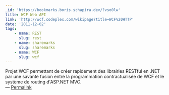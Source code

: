 ```yaml
---
_id: 'https://bookmarks.boris.schapira.dev/?vso0lw'
title: WCF Web API
link: 'http://wcf.codeplex.com/wikipage?title=WCF%20HTTP'
date: '2011-12-02'
tags:
    - name: REST
      slug: rest
    - name: sharemarks
      slug: sharemarks
    - name: WCF
      slug: wcf
---
```


Projet WCF permettant de créer rapidement des librairies RESTful en .NET par une
savante fusion entre la programmation contractualisée de WCF et le système de
routing d'ASP.NET MVC. <br>&#8212;
<a href="https://bookmarks.boris.schapira.dev/?vso0lw" title="Permalink">Permalink</a>
